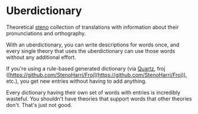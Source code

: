 # Uberdictionary

Theoretical [steno](steno.md) collection of translations with information about their pronunciations and orthography.

With an uberdictionary, you can write descriptions for words once, and every single theory that uses the uberdictionary can use those words without any additional effort.

If you're using a rule-based generated dictionary (via [Quartz](quartz.md), froj ([https://github.com/StenoHarri/Froj](https://github.com/StenoHarri/Froj)), etc.), you get new entries without having to add anything.

Every dictionary having their own set of words with entries is incredibly wasteful. You shouldn't have theories that support words that other theories don't. That's just not good.

